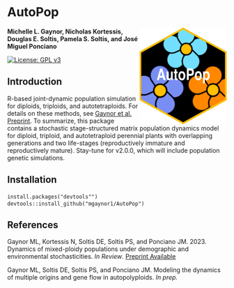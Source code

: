 # AutoPop


<img src="man/figures/AutoPopSymbol.png" align="right" width=200 />


**Michelle L. Gaynor, Nicholas Kortessis, Douglas E. Soltis, Pamela S. Soltis, and José Miguel Ponciano**  

[![License: GPL v3](https://img.shields.io/badge/License-GPLv3-blue.svg)](https://www.gnu.org/licenses/gpl-3.0)  


## Introduction   

R-based joint-dynamic population simulation for diploids, triploids, and autotetraploids. For details on these methods, see [Gaynor et al. Preprint](https://doi.org/10.1101/2023.03.29.534764). To summarize, this package contains a stochastic stage-structured matrix population dynamics model for diploid, triploid, and autotetraploid perennial plants with overlapping generations and two life-stages (reproductively immature and reproductively mature). Stay-tune for v2.0.0, which will include population genetic simulations. 

## Installation

```
install.packages("devtools"")
devtools::install_github("mgaynor1/AutoPop")
```

## References

Gaynor ML, Kortessis N, Soltis DE, Soltis PS, and Ponciano JM. 2023. Dynamics of mixed-ploidy populations under demographic and environmental stochasticities. *In Review*. [Preprint Available](https://doi.org/10.1101/2023.03.29.534764)

Gaynor ML, Soltis DE, Soltis PS, and Ponciano JM. Modeling the dynamics of multiple origins and gene flow in autopolyploids. *In prep.*




